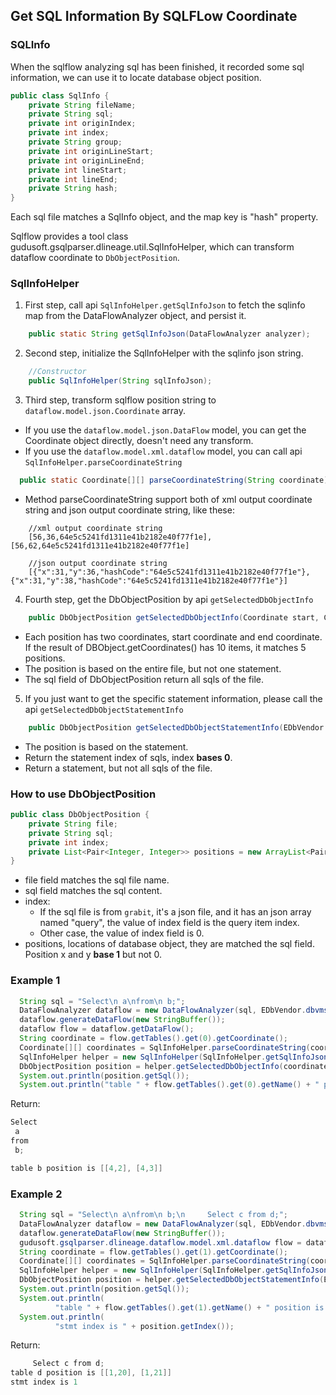 ## Get SQL Information By SQLFLow Coordinate

### SQLInfo
When the sqlflow analyzing sql has been finished, it recorded some sql information, we can use it to locate database object position.

```java
public class SqlInfo {
    private String fileName;
    private String sql;
    private int originIndex;
    private int index;
    private String group;
    private int originLineStart;
    private int originLineEnd;
    private int lineStart;
    private int lineEnd;
    private String hash;
}
```

Each sql file matches a SqlInfo object, and the map key is "hash" property.

Sqlflow provides a tool class gudusoft.gsqlparser.dlineage.util.SqlInfoHelper, which can transform dataflow coordinate to `DbObjectPosition`.

### SqlInfoHelper

1. First step, call api `SqlInfoHelper.getSqlInfoJson` to fetch the sqlinfo map from the DataFlowAnalyzer object, and persist it.
```java
    public static String getSqlInfoJson(DataFlowAnalyzer analyzer);
```

2. Second step, initialize the SqlInfoHelper with the sqlinfo json string.
```java
    //Constructor
    public SqlInfoHelper(String sqlInfoJson);
```

3. Third step, transform sqlflow position string to `dataflow.model.json.Coordinate` array.
  * If you use the `dataflow.model.json.DataFlow` model, you can get the Coordinate object directly, doesn't need any transform.
  * If you use the `dataflow.model.xml.dataflow` model, you can call api `SqlInfoHelper.parseCoordinateString`
  ```java
    public static Coordinate[][] parseCoordinateString(String coordinate);
  ```
  * Method parseCoordinateString support both of xml output coordinate string and json output coordinate string, like these:
  ```
      //xml output coordinate string
      [56,36,64e5c5241fd1311e41b2182e40f77f1e],[56,62,64e5c5241fd1311e41b2182e40f77f1e]

      //json output coordinate string
      [{"x":31,"y":36,"hashCode":"64e5c5241fd1311e41b2182e40f77f1e"},{"x":31,"y":38,"hashCode":"64e5c5241fd1311e41b2182e40f77f1e"}]     
  ``` 

4. Fourth step, get the DbObjectPosition by api `getSelectedDbObjectInfo`
```java
    public DbObjectPosition getSelectedDbObjectInfo(Coordinate start, Coordinate end);
```
  * Each position has two coordinates, start coordinate and end coordinate. If the result of DBObject.getCoordinates() has 10 items, it matches 5 positions. 
  * The position is based on the entire file, but not one statement.
  * The sql field of DbObjectPosition return all sqls of the file.

5. If you just want to get the specific statement information, please call the api `getSelectedDbObjectStatementInfo`
```java
    public DbObjectPosition getSelectedDbObjectStatementInfo(EDbVendor vendor, Coordinate start, Coordinate end);
```
  * The position is based on the statement.
  * Return the statement index of sqls, index **bases 0**.
  * Return a statement, but not all sqls of the file. 
  
### How to use DbObjectPosition
```java
public class DbObjectPosition {
    private String file;
    private String sql;
    private int index;
    private List<Pair<Integer, Integer>> positions = new ArrayList<Pair<Integer, Integer>>();
}
```
* file field matches the sql file name.
* sql field matches the sql content.
* index: 
   * If the sql file is from `grabit`, it's a json file, and it has an json array named "query", the value of index field is the query item index.  
   * Other case, the value of index field is 0.
* positions, locations of database object, they are matched the sql field. Position x and y **base 1** but not 0.    

### Example 1
```java
  String sql = "Select\n a\nfrom\n b;";
  DataFlowAnalyzer dataflow = new DataFlowAnalyzer(sql, EDbVendor.dbvmssql, false);
  dataflow.generateDataFlow(new StringBuffer());
  dataflow flow = dataflow.getDataFlow();
  String coordinate = flow.getTables().get(0).getCoordinate();
  Coordinate[][] coordinates = SqlInfoHelper.parseCoordinateString(coordinate);
  SqlInfoHelper helper = new SqlInfoHelper(SqlInfoHelper.getSqlInfoJson(dataflow));
  DbObjectPosition position = helper.getSelectedDbObjectInfo(coordinates[0][0], coordinates[0][1]);
  System.out.println(position.getSql());
  System.out.println("table " + flow.getTables().get(0).getName() + " position is " + Arrays.toString(position.getPositions().toArray()));
``` 

Return:
```java
Select
 a
from
 b;

table b position is [[4,2], [4,3]]
```

### Example 2
```java
  String sql = "Select\n a\nfrom\n b;\n     Select c from d;";
  DataFlowAnalyzer dataflow = new DataFlowAnalyzer(sql, EDbVendor.dbvmssql, false);
  dataflow.generateDataFlow(new StringBuffer());
  gudusoft.gsqlparser.dlineage.dataflow.model.xml.dataflow flow = dataflow.getDataFlow();
  String coordinate = flow.getTables().get(1).getCoordinate();
  Coordinate[][] coordinates = SqlInfoHelper.parseCoordinateString(coordinate);
  SqlInfoHelper helper = new SqlInfoHelper(SqlInfoHelper.getSqlInfoJson(dataflow));
  DbObjectPosition position = helper.getSelectedDbObjectStatementInfo(EDbVendor.dbvmssql, coordinates[0][0], coordinates[0][1]);
  System.out.println(position.getSql());
  System.out.println(
          "table " + flow.getTables().get(1).getName() + " position is " + Arrays.toString(position.getPositions().toArray()));
  System.out.println(
          "stmt index is " + position.getIndex());
``` 

Return:
```java
     Select c from d;
table d position is [[1,20], [1,21]]
stmt index is 1
```


